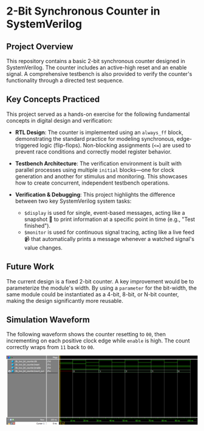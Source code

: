 # 2-Bit Synchronous Counter in SystemVerilog

## Project Overview

This repository contains a basic 2-bit synchronous counter designed in SystemVerilog. The counter includes an active-high reset and an enable signal. A comprehensive testbench is also provided to verify the counter's functionality through a directed test sequence.

## Key Concepts Practiced

This project served as a hands-on exercise for the following fundamental concepts in digital design and verification:

* **RTL Design**: The counter is implemented using an `always_ff` block, demonstrating the standard practice for modeling synchronous, edge-triggered logic (flip-flops). Non-blocking assignments (`<=`) are used to prevent race conditions and correctly model register behavior.

* **Testbench Architecture**: The verification environment is built with parallel processes using multiple `initial` blocks—one for clock generation and another for stimulus and monitoring. This showcases how to create concurrent, independent testbench operations.

* **Verification & Debugging**: This project highlights the difference between two key SystemVerilog system tasks:
    * `$display` is used for single, event-based messages, acting like a snapshot 📸 to print information at a specific point in time (e.g., "Test finished").
    * `$monitor` is used for continuous signal tracing, acting like a live feed 📹 that automatically prints a message whenever a watched signal's value changes.

## Future Work

The current design is a fixed 2-bit counter. A key improvement would be to parameterize the module's width. By using a `parameter` for the bit-width, the same module could be instantiated as a 4-bit, 8-bit, or N-bit counter, making the design significantly more reusable.

## Simulation Waveform

The following waveform shows the counter resetting to `00`, then incrementing on each positive clock edge while `enable` is high. The count correctly wraps from `11` back to `00`.

![Counter Waveform](waveform.png)
